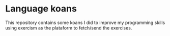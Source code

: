 # Language koans

This repository contains some koans I did to improve my programming skills using exercism as the plataform to fetch/send the exercises.
